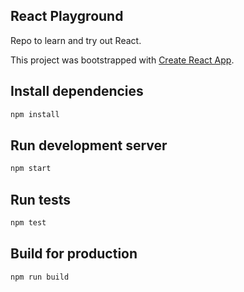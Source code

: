 ## React Playground ##

Repo to learn and try out React.

This project was bootstrapped with [Create React App](https://github.com/facebookincubator/create-react-app).

## Install dependencies

```sh
npm install
```

## Run development server

```sh
npm start
```

## Run tests

```sh
npm test
```

## Build for production

```sh
npm run build
```
